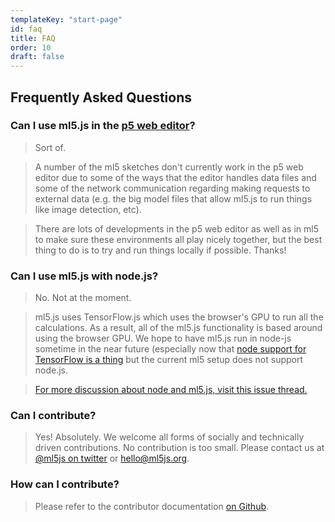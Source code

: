 ```yaml
---
templateKey: "start-page"
id: faq
title: FAQ
order: 10
draft: false
---
```


## Frequently Asked Questions

### Can I use ml5.js in the [p5 web editor](https://editor.p5js.org)?

> Sort of.

> A number of the ml5 sketches don't currently work in the p5 web editor due to some of the ways that the editor handles data files and some of the network communication regarding making requests to external data (e.g. the big model files that allow ml5.js to run things like image detection, etc). 


> There are lots of developments in the p5 web editor as well as in ml5 to make sure these environments all play nicely together, but the best thing to do is to try and run things locally if possible. Thanks!

### Can I use ml5.js with node.js?

> No. Not at the moment.


> ml5.js uses TensorFlow.js which uses the browser's GPU to run all the calculations. As a result, all of the ml5.js functionality is based around using the browser GPU. We hope to have ml5.js run in node-js sometime in the near future (especially now that [node support for TensorFlow is a thing](https://www.tensorflow.org/js/guide/nodejs) but the current ml5 setup does not support node.js.


> [For more discussion about node and ml5.js, visit this issue thread.](https://github.com/ml5js/ml5-library/issues/377)


### Can I contribute?

> Yes! Absolutely. We welcome all forms of socially and technically driven contributions. No contribution is too small. Please contact us at [@ml5js on twitter](https://twitter.com/ml5js) or <a href="mailto:hello@ml5js.org">hello@ml5js.org</a>.

### How can I contribute?

> Please refer to the contributor documentation [on Github](https://github.com/ml5js/ml5-library/blob/development/CONTRIBUTING.md).